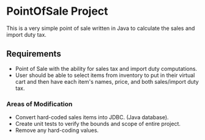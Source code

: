 # PointOfSale Project
This is a very simple point of sale written in Java to calculate the sales and import duty tax.



## Requirements
- Point of Sale with the ability for sales tax and import duty computations. 
- User should be able to select items from inventory to put in their virtual cart and then have each item's
names, price, and both sales/import duty tax. 



### Areas of Modification
- Convert hard-coded sales items into JDBC. (Java database).
- Create unit tests to verify the bounds and scope of entire project.
- Remove any hard-coding values.
